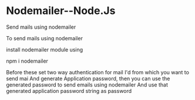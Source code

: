 # Nodemailer--Node.Js
Send mails using nodemailer

To send mails using nodemailer 

install nodemailer module using 

npm i nodemailer

Before these set two way authentication for mail I'd from which you want to send mai 
And generate Application password, then you can use the generated password to send emails using nodemailer
And use that generated application password string as password
